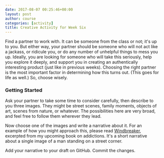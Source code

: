 ```yaml
---
date: 2017-08-07 00:25:46+00:00
layout: post
author: course
categories: [activity]
title: Creative Activity for Week Six
---
```


Find a partner to work with. It can be someone from the class or not; it's up to you. But either way, your partner should be someone who will not act like a jackass, or ridicule you, or do any number of unhelpful things to mess you up. Ideally, you are looking for someone who will take this seriously, help you explore it deeply, and support you in creating an authentically interesting product (just like in previous weeks). Choosing the right partner is the most important factor in determining how this turns out. (This goes for life as well.) So, choose wisely.

### Getting Started

Ask your partner to take some time to consider carefully, then describe to you three images. They might be street scenes, family moments, objects of art, scenes from nature, or whatever. The possibilities here are very broad, and feel free to follow them wherever they lead.

Now choose one of the images and write a narrative about it. For an example of how you might approach this, please read [Windbreaker](/education/creativity/2017/08/06/windbreaker/), excerpted from my upcoming book on addictions. It's a short narrative about a single image of a man standing on a street corner.

Add your narrative to your draft on GitHub. Commit the changes.
